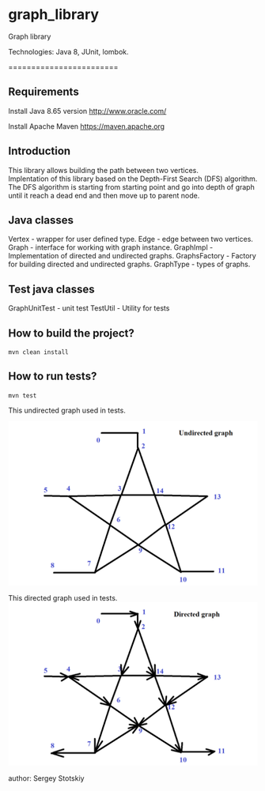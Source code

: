 # graph_library
Graph library

Technologies: Java 8, JUnit, lombok.

========================

Requirements
------------
Install Java 8.65 version
http://www.oracle.com/ 

Install Apache Maven 
https://maven.apache.org

Introduction
------------

This library allows building the path between two vertices.<br>
Implentation of this library based on the Depth-First Search (DFS) algorithm.<br>
The DFS algorithm is starting from starting point and go into depth of graph<br> 
until it reach a dead end and then move up to parent node.<br> 


Java classes
--------------------------

Vertex - wrapper for user defined type.
Edge - edge between two vertices.
Graph - interface for working with graph instance.
GraphImpl - Implementation of directed and undirected graphs.
GraphsFactory - Factory for building directed and undirected graphs.
GraphType - types of graphs.

Test java classes
--------------------------

GraphUnitTest  - unit test
TestUtil - Utility for tests

How to build the project?
--------------------------

```
mvn clean install
```


How to run tests?
--------------------------

```
mvn test
```



This undirected graph used in tests.

![alt text](https://github.com/StoBrothers/graph_library/blob/master/star_undirected.png)



This directed graph used in tests.
![alt text](https://github.com/StoBrothers/graph_library/blob/master/star_directed.png)



author: Sergey Stotskiy

